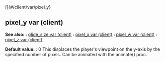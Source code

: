 []{#/client/var/pixel_y}
## pixel_y var (client)
**See also:**
:   [glide_size var (client)](#/client/var/glide_size)
:   [pixel_x var (client)](#/client/var/pixel_x)
:   [pixel_w var (client)](#/client/var/pixel_w)
:   [pixel_z var (client)](#/client/var/pixel_z)
<!-- -->
**Default value:**
:   0
This displaces the player\'s viewpoint on the y-axis by the specified
number of pixels. Can be animated with the animate() proc.